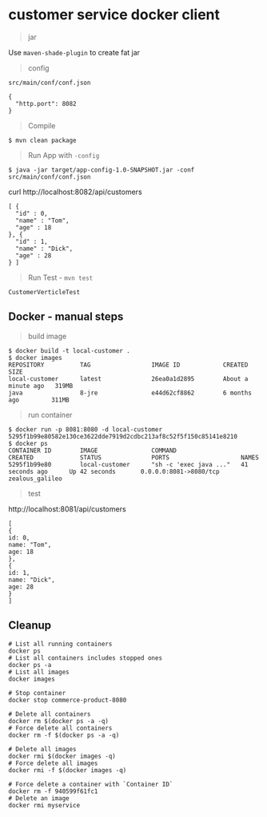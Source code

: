 # customer service docker client

> jar

Use `maven-shade-plugin` to create fat jar

> config

`src/main/conf/conf.json`

```
{
  "http.port": 8082
}
```

> Compile

```
$ mvn clean package
```

> Run App with `-config`

```
$ java -jar target/app-config-1.0-SNAPSHOT.jar -conf src/main/conf/conf.json
```

curl http://localhost:8082/api/customers

```
[ {
  "id" : 0,
  "name" : "Tom",
  "age" : 18
}, {
  "id" : 1,
  "name" : "Dick",
  "age" : 28
} ]
```

> Run Test - `mvn test`

`CustomerVerticleTest`

## Docker - manual steps

> build image

```
$ docker build -t local-customer .
$ docker images
REPOSITORY          TAG                 IMAGE ID            CREATED              SIZE
local-customer      latest              26ea0a1d2895        About a minute ago   319MB
java                8-jre               e44d62cf8862        6 months ago         311MB
```

> run container

```
$ docker run -p 8081:8080 -d local-customer
5295f1b99e80582e130ce3622dde7919d2cdbc213af8c52f5f150c85141e8210
$ docker ps
CONTAINER ID        IMAGE               COMMAND                  CREATED             STATUS              PORTS                    NAMES
5295f1b99e80        local-customer      "sh -c 'exec java ..."   41 seconds ago      Up 42 seconds       0.0.0.0:8081->8080/tcp   zealous_galileo
```

> test

http://localhost:8081/api/customers

```
[
{
id: 0,
name: "Tom",
age: 18
},
{
id: 1,
name: "Dick",
age: 28
}
]
```

## Cleanup

```
# List all running containers
docker ps
# List all containers includes stopped ones
docker ps -a
# List all images
docker images

# Stop container
docker stop commerce-product-8080

# Delete all containers
docker rm $(docker ps -a -q)
# Force delete all containers
docker rm -f $(docker ps -a -q)

# Delete all images
docker rmi $(docker images -q)
# Force delete all images
docker rmi -f $(docker images -q)

# Force delete a container with `Container ID`
docker rm -f 940599f61fc1
# Delete an image
docker rmi myservice
```
